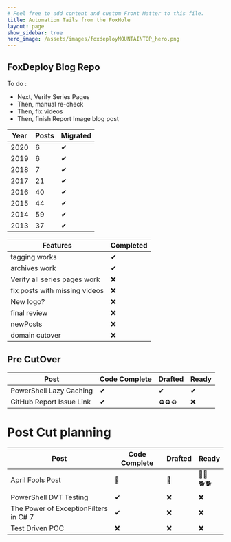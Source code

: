 ```yaml
---
# Feel free to add content and custom Front Matter to this file.
title: Automation Tails from the FoxHole
layout: page
show_sidebar: true
hero_image: /assets/images/foxdeployMOUNTAINTOP_hero.png
---
```

## FoxDeploy Blog Repo

To do : 

* Next, Verify Series Pages
* Then, manual re-check 
* Then, fix videos
* Then, finish Report Image blog post

Year | Posts | Migrated
------ | ------ | ----
2020   | 6| ✔
2019   | 6| ✔
2018   | 7 |✔
2017   | 21 |✔
2016   | 40 |✔
2015   | 44 | ✔
2014   | 59 | ✔
2013   |  37 |✔


Features | Completed
------ | ------
tagging works | ✔
archives work | ✔
Verify all series pages work | ❌
fix posts with missing videos | ❌
New logo? | ❌
final review | ❌
newPosts | ❌
domain cutover | ❌


## Pre CutOver

Post | Code Complete | Drafted | Ready 
--| --|--|--
PowerShell Lazy Caching | ✔ | ✔ | ✔
GitHub Report Issue Link  | ✔ | ♻♻♻| ❌

# Post Cut planning
Post | Code Complete | Drafted | Ready 
--| --|--|--
April Fools Post | 🦊 | 🐶 | 🐕‍🦺🐕‍🐕
PowerShell DVT Testing  | ✔ | ❌ | ❌
The Power of ExceptionFilters in C# 7  | ✔ | ❌ | ❌
Test Driven POC | ❌ | ❌ | ❌